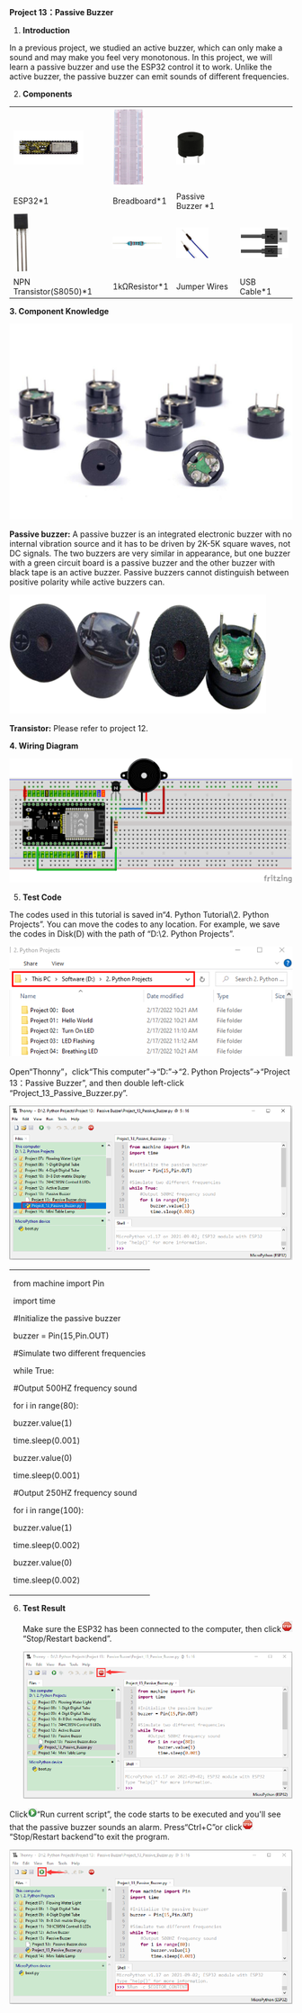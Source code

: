 **Project 13：Passive Buzzer**

1.  **Introduction**

In a previous project, we studied an active buzzer, which can only make
a sound and may make you feel very monotonous. In this project, we will
learn a passive buzzer and use the ESP32 control it to work. Unlike the
active buzzer, the passive buzzer can emit sounds of different
frequencies.

2.  **Components**

<table>
<tbody>
<tr class="odd">
<td><img src="https://raw.githubusercontent.com/keyestudio/KS5011-KS5011F-Keyestudio-ESP32-Learning-Kit-Complete-Edition-Python/master/media/b8f46441af8a96464075d155e6ff7610.jpeg" style="width:1.29375in;height:0.63125in" /></td>
<td><img src="https://raw.githubusercontent.com/keyestudio/KS5011-KS5011F-Keyestudio-ESP32-Learning-Kit-Complete-Edition-Python/master/media/e380dd26e4825be9a768973802a55fe6.png" style="width:0.59306in;height:1.45486in" /></td>
<td><img src="https://raw.githubusercontent.com/keyestudio/KS5011-KS5011F-Keyestudio-ESP32-Learning-Kit-Complete-Edition-Python/master/media/d1ea1bb2b2749820cab389d5b85b838b.png" style="width:0.52708in;height:0.63333in" /></td>
<td></td>
</tr>
<tr class="even">
<td>ESP32*1</td>
<td>Breadboard*1</td>
<td>Passive Buzzer *1</td>
<td></td>
</tr>
<tr class="odd">
<td><img src="https://raw.githubusercontent.com/keyestudio/KS5011-KS5011F-Keyestudio-ESP32-Learning-Kit-Complete-Edition-Python/master/media/9197d4aff9356c585b7ef68e33a6881d.png" style="width:0.27986in;height:1.08819in" /></td>
<td><img src="https://raw.githubusercontent.com/keyestudio/KS5011-KS5011F-Keyestudio-ESP32-Learning-Kit-Complete-Edition-Python/master/media/098a2730d0b0a2a4b2079e0fc87fd38b.png" style="width:0.90833in;height:0.23681in" /></td>
<td><img src="https://raw.githubusercontent.com/keyestudio/KS5011-KS5011F-Keyestudio-ESP32-Learning-Kit-Complete-Edition-Python/master/media/fa38b2e3964d342d0a5c446490ff4811.png" style="width:0.59236in;height:0.57014in" /></td>
<td><img src="https://raw.githubusercontent.com/keyestudio/KS5011-KS5011F-Keyestudio-ESP32-Learning-Kit-Complete-Edition-Python/master/media/7dcbd02995be3c142b2f97df7f7c03ce.png" style="width:1.05903in;height:0.56667in" /></td>
</tr>
<tr class="even">
<td>NPN Transistor(S8050)*1</td>
<td>1kΩResistor*1</td>
<td>Jumper Wires</td>
<td>USB Cable*1</td>
</tr>
</tbody>
</table>

**3. Component Knowledge**

![](/media/8d0020e53824072cbe9d4f7d2f8acb4f.png)

**Passive buzzer:** A passive buzzer is an integrated electronic buzzer
with no internal vibration source and it has to be driven by 2K-5K
square waves, not DC signals. The two buzzers are very similar in
appearance, but one buzzer with a green circuit board is a passive
buzzer and the other buzzer with black tape is an active buzzer. Passive
buzzers cannot distinguish between positive polarity while active
buzzers can.

![](/media/fc42c5ed014609ff0b290ee5361bb2fd.png)

**Transistor:** Please refer to project 12.

**4. Wiring Diagram**

![](/media/9c12d89ce3f10c838e63f1334f41fc9e.png)

5.  **Test Code**

The codes used in this tutorial is saved in“4. Python Tutorial\\2.
Python Projects”. You can move the codes to any location. For example,
we save the codes in Disk(D) with the path of “D:\\2. Python Projects”.

![](/media/906b7d4391131929a6b0726f7f5bab30.png)

Open“Thonny”，click“This computer”→“D:”→“2. Python Projects”→“Project
13：Passive Buzzer”, and then double left-click
“Project\_13\_Passive\_Buzzer.py”.

![](/media/fccdd67efcf74c9f511b3ec1a5e297a9.png)

<table>
<tbody>
<tr class="odd">
<td><p>from machine import Pin</p>
<p>import time</p>
<p>#Initialize the passive buzzer</p>
<p>buzzer = Pin(15,Pin.OUT)</p>
<p>#Simulate two different frequencies</p>
<p>while True:</p>
<p>#Output 500HZ frequency sound</p>
<p>for i in range(80):</p>
<p>buzzer.value(1)</p>
<p>time.sleep(0.001)</p>
<p>buzzer.value(0)</p>
<p>time.sleep(0.001)</p>
<p>#Output 250HZ frequency sound</p>
<p>for i in range(100):</p>
<p>buzzer.value(1)</p>
<p>time.sleep(0.002)</p>
<p>buzzer.value(0)</p>
<p>time.sleep(0.002)</p></td>
</tr>
</tbody>
</table>

6.  **Test Result**
    
    Make sure the ESP32 has been connected to the computer, then
    click![](/media/27451c8a9c13e29d02bc0f5831cfaf1f.png)“Stop/Restart backend”.
    
    ![](/media/eba3a2bbd42baec5030d1b23e6f52f72.png)

Click![](/media/da852227207616ccd9aff28f19e02690.png)“Run current script”, the code starts to be
executed and you'll see that the passive buzzer sounds an alarm.
Press“Ctrl+C”or click![](/media/27451c8a9c13e29d02bc0f5831cfaf1f.png)“Stop/Restart backend”to
exit the program.

![](/media/5d4bc5fbcacd652709aef97bbe9e7f4b.png)
